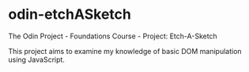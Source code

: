 # odin-etchASketch
The Odin Project - Foundations Course - Project: Etch-A-Sketch


This project aims to examine my knowledge of basic DOM manipulation using JavaScript.